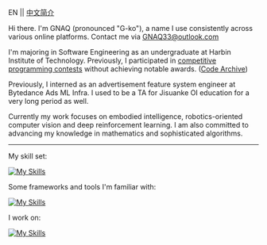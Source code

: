 EN || [中文简介](https://github.com/GNAQ/GNAQ/blob/main/README_cn.md)

Hi there. I'm GNAQ (pronounced "G-ko"), a name I use consistently across various online platforms. Contact me via [GNAQ33@outlook.com](mailto:gnaq33@outlook.com)

I'm majoring in Software Engineering as an undergraduate at Harbin Institute of Technology. Previously, I participated in <ins>competitive programming contests</ins> without achieving notable awards. ([Code Archive](https://github.com/GNAQ/Algorithm-Contest-Archive))

Previously, I interned as an advertisement feature system engineer at Bytedance Ads ML Infra. I used to be a TA for Jisuanke OI education for a very long period as well.

Currently my work focuses on embodied intelligence, robotics-oriented computer vision and deep reinforcement learning. I am also committed to advancing my knowledge in mathematics and sophisticated algorithms.

---

My skill set:

[![My Skills](https://skillicons.dev/icons?i=c,cpp,java,py,bash,powershell,js,latex,&perline=7)](https://skillicons.dev)

Some frameworks and tools I'm familiar with:

[![My Skills](https://skillicons.dev/icons?i=git,cmake,docker,pytorch,opencv,ros,kafka,nginx,openstack,grafana,spring,mysql,qt,&perline=7)](https://skillicons.dev)

I work on:

[![My Skills](https://skillicons.dev/icons?i=windows,ubuntu,arch,apple,vscode,vim,idea,pycharm,clion,blender,obsidian,github,&perline=7)](https://skillicons.dev)
